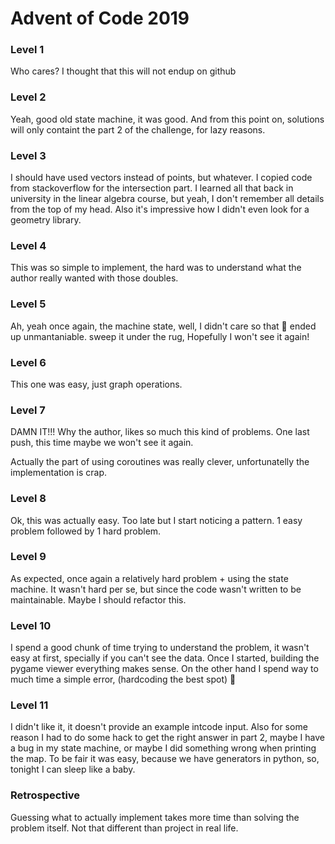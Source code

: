 # Advent of Code 2019

### Level 1

Who cares? I thought that this will not endup on github

### Level 2

Yeah, good old state machine, it was good.
And from this point on, solutions will only containt
the part 2 of the challenge, for lazy reasons.

### Level 3

I should have used vectors instead of points, but whatever.
I copied code from stackoverflow for the intersection part.
I learned all that back in university in the linear algebra
course, but yeah, I don't remember all details from the top
of my head. Also it's impressive how I didn't even look for
a geometry library.

### Level 4

This was so simple to implement, the hard was to understand
what the author really wanted with those doubles.

### Level 5

Ah, yeah once again, the machine state, well, I didn't care
so that 💩 ended up unmantaniable. sweep it under the rug,
Hopefully I won't see it again!

### Level 6

This one was easy, just graph operations.

### Level 7

DAMN IT!!! Why the author, likes so much this kind of problems.
One last push, this time maybe we won't see it again.

Actually the part of using coroutines was really clever,
unfortunatelly the implementation is crap.

### Level 8

Ok, this was actually easy. Too late but I start noticing a pattern.
1 easy problem followed by 1 hard problem.

### Level 9

As expected, once again a relatively hard problem + using the state
machine. It wasn't hard per se, but since the code wasn't written
to be maintainable. Maybe I should refactor this.

### Level 10

I spend a good chunk of time trying to understand the problem, 
it wasn't easy at first, specially if you can't see the data.
Once I started, building the pygame viewer everything makes
sense. On the other hand I spend way to much time a simple
error, (hardcoding the best spot) :facepalm:

### Level 11

I didn't like it, it doesn't provide an example intcode input.
Also for some reason I had to do some hack to get the 
right answer in part 2, maybe I have a bug in my state machine,
or maybe I did something wrong when printing the map.
To be fair it was easy, because we have generators in python,
so, tonight I can sleep like a baby.

### Retrospective

Guessing what to actually implement takes more time than solving the problem itself.
Not that different than project in real life.